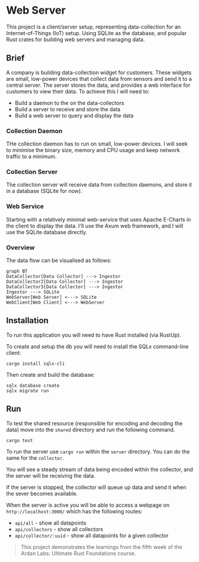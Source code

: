 # Web Server

This project is a client/server setup, representing data-collection for an Internet-of-Things (IoT) setup.
Using SQLite as the database, and popular Rust crates for building web servers and managing data.

## Brief

A company is building data-collection widget for customers. These widgets are small, low-power devices that collect data from sensors and send it to a central server. The server stores the data, and provides a web interface for customers to view their data. To achieve this I will need to:

- Build a daemon to the on the data-collectors
- Build a server to receive and store the data
- Build a web server to query and display the data

### Collection Daemon

THe collection daemon has to run on small, low-power devices. I will seek to minimise the binary size, memory and CPU usage and keep network traffic to a minimum.

### Collection Server

The collection server will receive data from collection daemons, and store it in a database (SQLite for now).

### Web Service

Starting with a relatively minimal web-service that uses Apache E-Charts in the client to display the data. I'll use the Axum web framework, and I will use the SQLite database directly.

### Overview

The data flow can be visualised as follows:

```
graph BT
DataCollector[Data Collector] ---> Ingestor
DataCollector2[Data Collector] ---> Ingestor
DataCollector3[Data Collector] ---> Ingestor
Ingestor ---> SQLite
WebServer[Web Server] <---> SQLite
WebClient[Web Client] <---> WebServer
```

## Installation

To run this application you will need to have Rust installed (via RustUp).

To create and setup the db you will need to install the SQLx command-line client:

```shell
cargo install sqlx-cli
```

Then create and build the database:

```shell
sqlx database create
sqlx migrate run
```

## Run

To test the shared resource (responsible for encoding and decoding the data) move into the `shared` directory and run the following command.

```shell
cargo test
```

To run the server use `cargo run` within the `server` directory. You can do the same for the `collector`.

You will see a steady stream of data being encoded within the collector, and the server will be receiving the data.

If the server is stopped, the collector will queue up data and send it when the sever becomes available.

When the server is active you will be able to access a webpage on `http://localhost:3000/` which has the following routes:

- `api/all` - show all datapoints
- `api/collectors` - show all collectors
- `api/collector/:uuid` - show all datapoints for a given collector

> This project demonstrates the learnings from the fifth week of the Ardan Labs: Ultimate Rust Foundations course.
